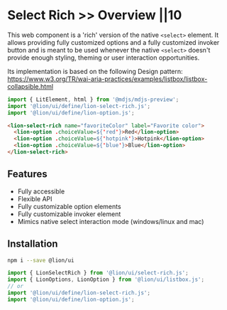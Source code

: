 # Select Rich >> Overview ||10

This web component is a 'rich' version of the native `<select>` element.
It allows providing fully customized options and a fully customized invoker button and is meant to be used whenever the native `<select>` doesn't provide enough styling, theming or user interaction opportunities.

Its implementation is based on the following Design pattern:
<https://www.w3.org/TR/wai-aria-practices/examples/listbox/listbox-collapsible.html>

```js script
import { LitElement, html } from '@mdjs/mdjs-preview';
import '@lion/ui/define/lion-select-rich.js';
import '@lion/ui/define/lion-option.js';
```

```html preview-story
<lion-select-rich name="favoriteColor" label="Favorite color">
  <lion-option .choiceValue=${'red'}>Red</lion-option>
  <lion-option .choiceValue=${'hotpink'}>Hotpink</lion-option>
  <lion-option .choiceValue=${'blue'}>Blue</lion-option>
</lion-select-rich>
```

## Features

- Fully accessible
- Flexible API
- Fully customizable option elements
- Fully customizable invoker element
- Mimics native select interaction mode (windows/linux and mac)

## Installation

```bash
npm i --save @lion/ui
```

```js
import { LionSelectRich } from '@lion/ui/select-rich.js';
import { LionOptions, LionOption } from '@lion/ui/listbox.js';
// or
import '@lion/ui/define/lion-select-rich.js';
import '@lion/ui/define/lion-option.js';
```
